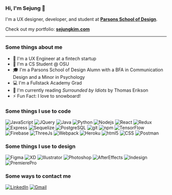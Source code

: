 ### Hi, I'm Sejung 👋

I'm a UX designer, developer, and student at <strong><a href="https://www.newschool.edu/parsons/" target="_blank">Parsons School of Design</a></strong>.

Check out my portfolio: <strong><a href="https://www.sejungkim.com/" target="_blank">sejungkim.com</a></strong>

---

<h3>Some things about me</h3>
<ul>
<li>🎨 I'm a UX Engineer at a fintech startup</li>
<li>🎒 I'm a CS Student @ OSU</li>
<li>🎓 I'm a Parsons School of Design Alumn with a BFA in Communication Design and a Minor in Psychology</li>
<li>💻 I'm a Fullstack Academy Grad</li>
<li>📖 I'm currently reading <em>Surrounded by Idiots</em> by Thomas Erikson</li>
<li>⚡ Fun Fact: I love to snowboard!</li>
</ul>
  
<h3 align="left">Some things I use to code</h3>
<p>
    <img alt="JavaScript" src="https://img.shields.io/badge/JavaScript-000?style=flat-square&logo=javascript&logoColor=f8e100" />
    <img alt="JQuery" src="https://img.shields.io/badge/jQuery-000?style=flat-square&logo=jquery&logoColor=73cef7" />
    <img alt="Java" src="https://img.shields.io/badge/Java-000?style=flat-square&logo=java&logoColor=0089c9" />
    <img alt="Python" src="https://img.shields.io/badge/Python-000?style=flat-square&logo=Python" />
    <img alt="Nodejs" src="https://img.shields.io/badge/-Nodejs-000?style=flat-square&logo=Node.js" />
    <img alt="React" src="https://img.shields.io/badge/React-000?style=flat-square&logo=React" />
    <img alt="Redux" src="https://img.shields.io/badge/Redux-000?style=flat-square&logo=Redux&logoColor=7645bf" />
    <img alt="Express" src="https://img.shields.io/badge/Express.js-000?style=flat-square&logo=Express" />
    <img alt="Sequelize" src="https://img.shields.io/badge/Sequelize-000?style=flat-square&logo=Sequelize" />
    <img alt="PostgreSQL" src="https://img.shields.io/badge/PostgreSQL-000?style=flat-square&logo=postgresql" />
    <img alt="git" src="https://img.shields.io/badge/-Git-000?style=flat-square&logo=git" />
    <img alt="npm" src="https://img.shields.io/badge/-NPM-000?style=flat-square&logo=npm" />
    <img alt="TensorFlow" src="https://img.shields.io/badge/TensorFlow-000?style=flat-square&logo=tensorflow" />
    <img alt="Firebase" src="https://img.shields.io/badge/Firebase-000?style=flat-square&logo=firebase" />
    <img alt="ThreeJs" src="https://img.shields.io/badge/ThreeJs-000?style=flat-square&logo=three.js&logoColor=6f5fe2" />
    <img alt="Webpack" src="https://img.shields.io/badge/Webpack-000?style=flat-square&logo=Webpack" />
    <img alt="Heroku" src="https://img.shields.io/badge/Heroku-000?style=flat-square&logo=heroku&logoColor=6760a8" />
    <img alt="html5" src="https://img.shields.io/badge/-HTML5-000?style=flat-square&logo=html5" />
    <img alt="CSS" src="https://img.shields.io/badge/CSS3-000?style=flat-square&logo=css3&logoColor=1297fb" />
    <img alt="Postman" src="https://img.shields.io/badge/Postman-000?style=flat-square&logo=Postman" />
</p>

<h3 align="left">Some things I use to design</h3>
<p>
    <img alt="Figma" src="https://img.shields.io/badge/Figma-000?style=flat-square&logo=figma&logoColor=white" />
    <img alt="XD" src="https://img.shields.io/badge/Adobe XD-000?style=flat-square&logo=Adobe XD&logoColor=#ff4cf2" />
    <img alt="Illustrator" src="https://img.shields.io/badge/Adobe Illustrator-000?style=flat-square&logo=adobe illustrator&logoColor=ff9b00" />
    <img alt="Photoshop" src="https://img.shields.io/badge/Adobe Photoshop-000?style=flat-square&logo=Adobe Photoshop&logoColor=26a6ff" />
    <img alt="AfterEffects" src="https://img.shields.io/badge/Adobe After Effects-000?style=flat-square&logo=Adobe after effects&logoColor=9996ff" />
    <img alt="Indesign" src="https://img.shields.io/badge/Adobe InDesign-000?style=flat-square&logo=Adobe InDesign&logoColor=ff2e63" />
    <img alt="PremierePro" src="https://img.shields.io/badge/Adobe Premiere Pro-000?style=flat-square&logo=Adobe Premiere Pro&logoColor=ec72ff" />
    
</p>

<h3>Some ways to contact me</h3>
<p>
    <a href="https://www.linkedin.com/in/sejungkim" target="_blank"><img src="https://img.shields.io/badge/LinkedIn--_.svg?style=social&logo=linkedin" alt="LinkedIn"></a>
    <a href="mailto:sejungkim129@gmail.com" target="_blank"><img src="https://img.shields.io/badge/Gmail--_.svg?style=social&logo=gmail" alt="Gmail"></a>
</p>

<!-- 
  <a href="https://www.linkedin.com/in/sejungkim"><img src="https://img.shields.io/badge/-LinkedIn-blue?style=flat-square&logo=Linkedin&logoColor=white&link=https://www.linkedin.com/in/sejungkim/" alt="LinkedIn"></a>
  <a href="https://github.com/sejungk"><img src="https://img.shields.io/badge/-Github-blue?style=flat-square&logo=Github&logoColor=white&link=https://github.com/sejungk" alt="Github"></a>
 -->
